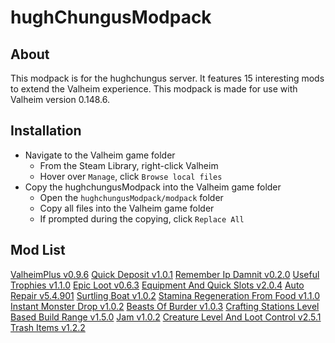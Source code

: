 # hughChungusModpack

## About

This modpack is for the hughchungus server. It features 15 interesting mods to extend the Valheim experience. This modpack is made for use with Valheim version 0.148.6.

## Installation

- Navigate to the Valheim game folder
  - From the Steam Library, right-click Valheim
  - Hover over `Manage`, click `Browse local files`
- Copy the hughchungusModpack into the Valheim game folder
  - Open the `hughchungusModpack/modpack` folder
  - Copy all files into the Valheim game folder
  - If prompted during the copying, click `Replace All`

## Mod List

[ValheimPlus v0.9.6](https://valheim.thunderstore.io/package/ValheimPlus/ValheimPlus/)
[Quick Deposit v1.0.1](https://valheim.thunderstore.io/package/MaGic/Quick_Deposit/)
[Remember Ip Damnit v0.2.0](https://valheim.thunderstore.io/package/Xenofell/RememberIPDamnit/)
[Useful Trophies v1.1.0](https://valheim.thunderstore.io/package/Khairex/Useful_Trophies/)
[Epic Loot v0.6.3](https://valheim.thunderstore.io/package/RandyKnapp/EpicLoot/)
[Equipment And Quick Slots v2.0.4](https://valheim.thunderstore.io/package/RandyKnapp/EquipmentAndQuickSlots/)
[Auto Repair v5.4.901](https://valheim.thunderstore.io/package/Tekla/AutoRepair/)
[Surtling Boat v1.0.2](https://valheim.thunderstore.io/package/swazrgb/Surtling_Boat/)
[Stamina Regeneration From Food v1.1.0](https://valheim.thunderstore.io/package/Smoothbrain/StaminaRegenerationFromFood/)
[Instant Monster Drop v1.0.2](https://valheim.thunderstore.io/package/MahLanna/InstantMonsterDrop/)
[Beasts Of Burder v1.0.3](https://valheim.thunderstore.io/package/clevel/BeastsOfBurden/)
[Crafting Stations Level Based Build Range v1.5.0](https://valheim.thunderstore.io/package/Smallo/CraftingStationsLevelBasedBuildRange/)
[Jam v1.0.2](https://valheim.thunderstore.io/package/RandyKnapp/Jam/)
[Creature Level And Loot Control v2.5.1](https://valheim.thunderstore.io/package/Smoothbrain/CreatureLevelAndLootControl/)
[Trash Items v1.2.2](https://valheim.thunderstore.io/package/virtuaCode/TrashItems/)
